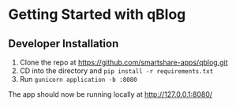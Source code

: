# Getting Started with qBlog

## Developer Installation
1. Clone the repo at <https://github.com/smartshare-apps/qblog.git>
2. CD into the directory and `pip install -r requirements.txt`
3. Run `gunicorn application -b :8080`

The app should now be running locally at <http://127.0.0.1:8080/> 
